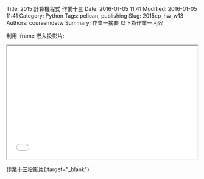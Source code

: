 Title: 2015 計算機程式 作業十三
Date: 2016-01-05 11:41
Modified: 2016-01-05 11:41
Category: Python
Tags: pelican, publishing
Slug: 2015cp_hw_w13
Authors: coursemdetw
Summary: 作業一摘要
以下為作業一內容

利用 iframe 嵌入投影片:

<iframe src="40323141_cp_w13_p.html" width="500" height="300"></iframe>

[作業十三投影片](40323141_cp_w13_p.html){:target="_blank"}

